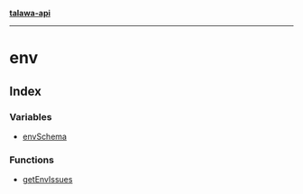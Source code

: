 [**talawa-api**](../README.md)

***

# env

## Index

### Variables

- [envSchema](variables/envSchema.md)

### Functions

- [getEnvIssues](functions/getEnvIssues.md)

